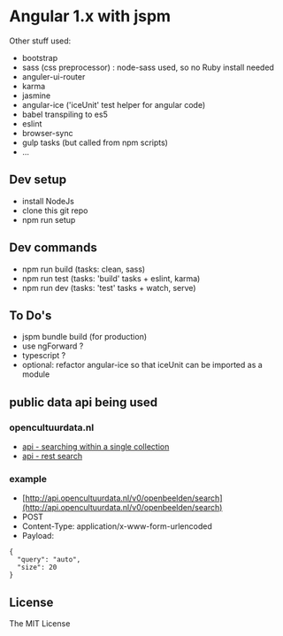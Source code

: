 # Angular 1.x with jspm

Other stuff used:
* bootstrap
* sass (css preprocessor) : node-sass used, so no Ruby install needed
* anguler-ui-router 
* karma
* jasmine
* angular-ice ('iceUnit' test helper for angular code)
* babel transpiling to es5
* eslint
* browser-sync
* gulp tasks (but called from npm scripts)
* ...

## Dev setup

* install NodeJs
* clone this git repo
* npm run setup

## Dev commands

* npm run build (tasks: clean, sass)
* npm run test (tasks: 'build' tasks + eslint, karma)
* npm run dev (tasks: 'test' tasks + watch, serve)

## To Do's

* jspm bundle build (for production)
* use ngForward ?
* typescript ?
* optional: refactor angular-ice so that iceUnit can be imported as a module

## public data api being used

### opencultuurdata.nl

* [api - searching within a single collection](http://docs.opencultuurdata.nl/user/api.html#searching-within-a-single-collection)
* [api - rest search](http://docs.opencultuurdata.nl/user/api.html#rest-search)

### example

* [http://api.opencultuurdata.nl/v0/openbeelden/search](http://api.opencultuurdata.nl/v0/openbeelden/search)
* POST
* Content-Type: application/x-www-form-urlencoded
* Payload:
```shell
{
  "query": "auto",
  "size": 20
}
```

## License

The MIT License